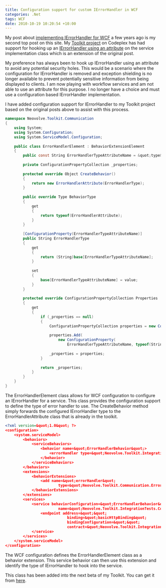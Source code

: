 ```yaml
---
title: Configuration support for custom IErrorHandler in WCF
categories: .Net
tags: WCF
date: 2010-10-19 10:20:54 +10:00
---
```


My post about [implementing IErrorHandler for WCF][0] a few years ago is my second top post on this site. My [Toolkit project][1] on Codeplex has had support for hooking up an [IErrorHandler using an attribute][2] on the service implementation class which is an extension of the original post.

My preference has always been to hook up IErrorHandler using an attribute to avoid any potential security holes. This would be a scenario where the configuration for IErrorHandler is removed and exception shielding is no longer available to prevent potentially sensitive information from being displayed to clients. I am now playing with workflow services and am not able to use an attribute for this purpose. I no longer have a choice and must use a configuration based IErrorHandler implementation.

<!--more-->

I have added configuration support for IErrorHandler to my Toolkit project based on the original posts above to assist with this process.

```csharp
namespace Neovolve.Toolkit.Communication
{
    using System;
    using System.Configuration;
    using System.ServiceModel.Configuration;
    
    public class ErrorHandlerElement : BehaviorExtensionElement
    {
        public const String ErrorHandlerTypeAttributeName = &quot;type&quot;;
    
        private ConfigurationPropertyCollection _properties;
    
        protected override Object CreateBehavior()
        {
            return new ErrorHandlerAttribute(ErrorHandlerType);
        }
    
        public override Type BehaviorType
        {
            get
            {
                return typeof(ErrorHandlerAttribute);
            }
        }
    
        [ConfigurationProperty(ErrorHandlerTypeAttributeName)]
        public String ErrorHandlerType
        {
            get
            {
                return (String)base[ErrorHandlerTypeAttributeName];
            }
    
            set
            {
                base[ErrorHandlerTypeAttributeName] = value;
            }
        }
    
        protected override ConfigurationPropertyCollection Properties
        {
            get
            {
                if (_properties == null)
                {
                    ConfigurationPropertyCollection properties = new ConfigurationPropertyCollection();
    
                    properties.Add(
                        new ConfigurationProperty(
                            ErrorHandlerTypeAttributeName, typeof(String), String.Empty, null, null, ConfigurationPropertyOptions.IsRequired));
    
                    _properties = properties;
                }
    
                return _properties;
            }
        }
    }
}
```

The ErrorHandlerElement class allows for WCF configuration to configure an IErrorHandler for a service. This class provides the configuration support to define the type of error handler to use. The CreateBehavior method simply forwards the configured IErrorHandler type to the ErrorHandlerAttribute class that is already in the toolkit.

```xml
<?xml version=&quot;1.0&quot; ?>
<configuration>
    <system.serviceModel>
        <behaviors>
            <serviceBehaviors>
                <behavior name=&quot;ErrorHandlerBehavior&quot;>
                    <errorHandler type=&quot;Neovolve.Toolkit.IntegrationTests.Communication.KnownErrorHandler, Neovolve.Toolkit.IntegrationTests&quot;/>
                </behavior>
            </serviceBehaviors>
        </behaviors>
        <extensions>
            <behaviorExtensions>
                <add name=&quot;errorHandler&quot;
                        type=&quot;Neovolve.Toolkit.Communication.ErrorHandlerElement, Neovolve.Toolkit&quot;/>
            </behaviorExtensions>
        </extensions>
        <services>
            <service behaviorConfiguration=&quot;ErrorHandlerBehavior&quot;
                        name=&quot;Neovolve.Toolkit.IntegrationTests.Communication.TestService&quot;>
                <endpoint address=&quot;&quot;
                            binding=&quot;basicHttpBinding&quot;
                            bindingConfiguration=&quot;&quot;
                            contract=&quot;Neovolve.Toolkit.IntegrationTests.Communication.ITestService&quot;/>
            </service>
        </services>
    </system.serviceModel>
</configuration> 
```

The WCF configuration defines the ErrorHandlerElement class as a behavior extension. This service behavior can then use this extension and identify the type of IErrorHandler to hook into the service.

This class has been added into the next beta of my Toolkit. You can get it from [here][3].

[0]: /2008/04/07/implementing-ierrorhandler/
[1]: http://neovolve.codeplex.com
[2]: /2008/11/07/strict-ierrorhandler-usage/
[3]: http://neovolve.codeplex.com/releases/view/53499
